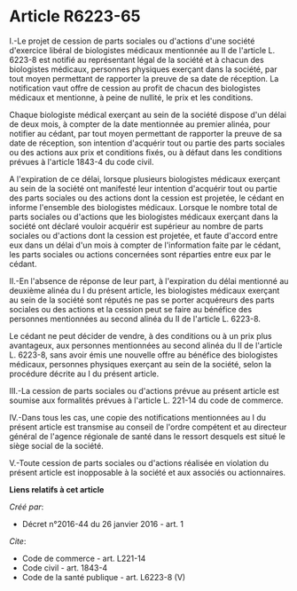 # Article R6223-65

I.-Le projet de cession de parts sociales ou d'actions d'une société d'exercice libéral de biologistes médicaux mentionnée au
II de l'article L. 6223-8 est notifié au représentant légal de la société et à chacun des biologistes médicaux, personnes
physiques exerçant dans la société, par tout moyen permettant de rapporter la preuve de sa date de réception. La notification
vaut offre de cession au profit de chacun des biologistes médicaux et mentionne, à peine de nullité, le prix et les
conditions. 

Chaque biologiste médical exerçant au sein de la société dispose d'un délai de deux mois, à compter de la date mentionnée au
premier alinéa, pour notifier au cédant, par tout moyen permettant de rapporter la preuve de sa date de réception, son
intention d'acquérir tout ou partie des parts sociales ou des actions aux prix et conditions fixés, ou à défaut dans les
conditions prévues à l'article 1843-4 du code civil. 

A l'expiration de ce délai, lorsque plusieurs biologistes médicaux exerçant au sein de la société ont manifesté leur
intention d'acquérir tout ou partie des parts sociales ou des actions dont la cession est projetée, le cédant en informe
l'ensemble des biologistes médicaux. Lorsque le nombre total de parts sociales ou d'actions que les biologistes médicaux
exerçant dans la société ont déclaré vouloir acquérir est supérieur au nombre de parts sociales ou d'actions dont la cession
est projetée, et faute d'accord entre eux dans un délai d'un mois à compter de l'information faite par le cédant, les parts
sociales ou actions concernées sont réparties entre eux par le cédant. 

II.-En l'absence de réponse de leur part, à l'expiration du délai mentionné au deuxième alinéa du I du présent article, les
biologistes médicaux exerçant au sein de la société sont réputés ne pas se porter acquéreurs des parts sociales ou des
actions et la cession peut se faire au bénéfice des personnes mentionnées au second alinéa du II de l'article L. 6223-8. 

Le cédant ne peut décider de vendre, à des conditions ou à un prix plus avantageux, aux personnes mentionnées au second
alinéa du II de l'article L. 6223-8, sans avoir émis une nouvelle offre au bénéfice des biologistes médicaux, personnes
physiques exerçant au sein de la société, selon la procédure décrite au I du présent article. 

III.-La cession de parts sociales ou d'actions prévue au présent article est soumise aux formalités prévues à l'article L.
221-14 du code de commerce. 

IV.-Dans tous les cas, une copie des notifications mentionnées au I du présent article est transmise au conseil de l'ordre
compétent et au directeur général de l'agence régionale de santé dans le ressort desquels est situé le siège social de la
société. 

V.-Toute cession de parts sociales ou d'actions réalisée en violation du présent article est inopposable à la société et aux
associés ou actionnaires.

**Liens relatifs à cet article**

_Créé par_:

  - Décret n°2016-44 du 26 janvier 2016 - art. 1

_Cite_:

  - Code de commerce - art. L221-14
  - Code civil - art. 1843-4
  - Code de la santé publique - art. L6223-8 (V)
